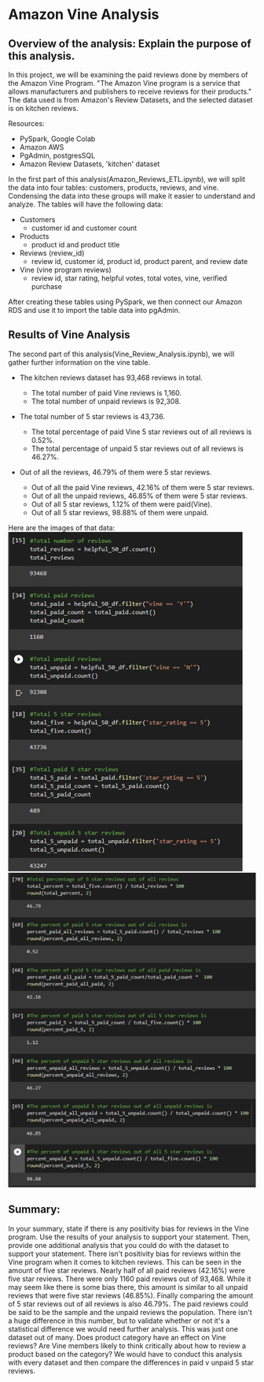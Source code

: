 # Amazon Vine Analysis 

## Overview of the analysis: Explain the purpose of this analysis.
In this project, we will be examining the paid reviews done by members of the Amazon Vine Program. "The Amazon Vine program is a service that allows manufacturers and publishers to receive reviews for their products." The data used is from Amazon's Review Datasets, and the selected dataset is on kitchen reviews.

Resources:
- PySpark, Google Colab
- Amazon AWS 
- PgAdmin, postgresSQL
- Amazon Review Datasets, 'kitchen' dataset 

In the first part of this analysis(Amazon_Reviews_ETL.ipynb), we will split the data into four tables: customers, products, reviews, and vine. Condensing the data into these groups will make it easier to understand and analyze. The tables will have the following data:
- Customers
  - customer id and customer count
- Products 
  - product id and product title
- Reviews (review_id)
  - review id, customer id, product id, product parent, and review date
- Vine (vine program reviews)
  - review id, star rating, helpful votes, total votes, vine, verified purchase 

After creating these tables using PySpark, we then connect our Amazon RDS and use it to import the table data into pgAdmin. 

## Results of Vine Analysis 
The second part of this analysis(Vine_Review_Analysis.ipynb), we will gather further information on the vine table. 

- The kitchen reviews dataset has 93,468 reviews in total. 
  - The total number of paid Vine reviews is 1,160. 
  - The total number of unpaid reviews is 92,308.

- The total number of 5 star reviews is 43,736.
  - The total percentage of paid Vine  5 star reviews out of all reviews is 0.52%.
  - The total percentage of unpaid 5 star reviews out of all reviews is 46.27%.
 
- Out of all the reviews, 46.79% of them were 5 star reviews. 
  - Out of all the paid Vine reviews, 42.16% of them were 5 star reviews. 
  - Out of all the unpaid reviews, 46.85% of them were 5 star reviews. 
  - Out of all 5 star reviews, 1.12% of them were paid(Vine).
  - Out of all 5 star reviews, 98.88% of them were unpaid.


Here are the images of that data: 
![total_counts](img/countinfo.png)
![percent_counts](img/percentageinfo.png)

## Summary: 
In your summary, state if there is any positivity bias for reviews in the Vine program. Use the results of your analysis to support your statement. Then, provide one additional analysis that you could do with the dataset to support your statement.
There isn't positivity bias for reviews within the Vine program when it comes to kitchen reviews. This can be seen in the amount of five star reviews. 
Nearly half of all paid reviews (42.16%) were five star reviews. There were only 1160 paid reviews out of 93,468. While it may seem like there is some bias there, this amount is similar to all unpaid reviews that were five star reviews (46.85%). Finally comparing the amount of 5 star reviews out of all reviews is also 46.79%. The paid reviews could be said to be the sample and the unpaid reviews the population.
There isn't a huge difference in this number, but to validate whether or not it's a statistical difference we would need further analysis. This was just one dataset out of many. Does product category have an effect on Vine reviews? Are Vine members likely to think critically about how to review a product based on the category? 
We would have to conduct this analysis with every dataset and then compare the differences in paid v unpaid 5 star reviews. 
